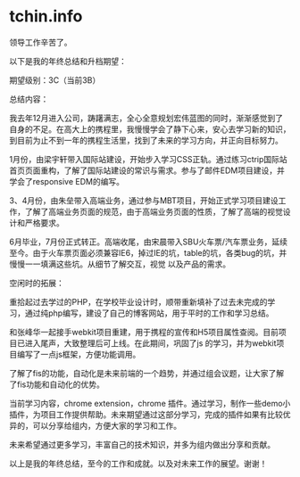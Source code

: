 tchin.info
==========
领导工作辛苦了。

以下是我的年终总结和升档期望：

期望级别：3C（当前3B）

总结内容：

   我去年12月进入公司，踌躇满志，全心全意规划宏伟蓝图的同时，渐渐感觉到了自身的不足。在高大上的携程里，我慢慢学会了静下心来，安心去学习新的知识，
到目前为止不到一年的携程生活里，找到了未来的学习方向，并正向目标努力。

   1月份，由梁宇轩带入国际站建设，开始步入学习CSS正轨。通过练习ctrip国际站首页页面重构，了解了国际站建设的常识与需求。参与了邮件EDM项目建设，并学会了responsive EDM的编写。
   
   3、4月份，由朱垒带入高端业务，通过参与MBT项目，开始正式学习项目建设工作，了解了高端业务页面的规范，由于高端业务页面的性质，了解了高端的视觉设计和严格要求。

   6月毕业，7月份正式转正。高端收尾，由宋晨带入SBU火车票/汽车票业务，延续至今。由于火车票页面必须兼容IE6，掉过IE的坑，table的坑，各类bug的坑，并慢慢一一填满这些坑。从细节了解交互，视觉 以及产品的需求。

   空闲时的拓展：

   重拾起过去学过的PHP，在学校毕业设计时，顺带重新填补了过去未完成的学习，通过纯php编写，建设了自己的博客网站，用于平时的工作和学习总结。
 
   和张峰华一起接手webkit项目重建，用于携程的宣传和H5项目属性查阅。目前项目已进入尾声，大致整理后可上线。在此期间，巩固了js 的学习，并为webkit项目编写了一点js框架，方便功能调用。

   了解了fis的功能，自动化是未来前端的一个趋势，并通过组会议题，让大家了解了fis功能和自动化的优势。

   当前学习内容，chrome extension，chrome 插件。通过学习，制作一些demo小插件，为项目工作提供帮助。未来期望通过这部分学习，完成的插件如果有比较优异的，可以分享给组内，方便大家的学习和工作。

   未来希望通过更多学习，丰富自己的技术知识，并多为组内做出分享和贡献。

   以上是我的年终总结，至今的工作和成就。以及对未来工作的展望。谢谢！
